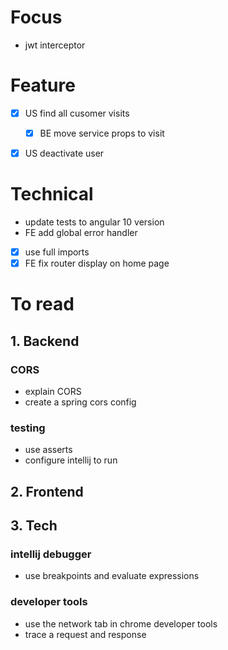 # Focus
- jwt interceptor
    


# Feature

-[x] US find all cusomer visits
    - [x] BE move service props to visit

-[x] US deactivate user


# Technical

- update tests to angular 10 version
- FE add global error handler

-[x] use full imports
-[x] FE fix router display on home page

# To read

## 1. Backend

### CORS
- explain CORS
- create a spring cors config

### testing
- use asserts
- configure intellij to run 

## 2. Frontend


## 3. Tech

### intellij debugger
- use breakpoints and evaluate expressions

### developer tools
- use the network tab in chrome developer tools
- trace a request and response

